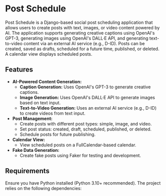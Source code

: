 # Post Schedule

Post Schedule is a Django-based social post scheduling application that allows users to create posts with text, images, or video content powered by AI. The application supports generating creative captions using OpenAI's GPT-3, generating images using OpenAI's DALL·E API, and generating text-to-video content via an external AI service (e.g., D-ID). Posts can be created, saved as drafts, scheduled for a future time, published, or deleted. A calendar view displays scheduled posts.

## Features

- **AI-Powered Content Generation:**
  - **Caption Generation:** Uses OpenAI's GPT-3 to generate creative captions.
  - **Image Generation:** Uses OpenAI's DALL·E API to generate images based on text input.
  - **Text-to-Video Generation:** Uses an external AI service (e.g., D-ID) to create videos from text input.
- **Post Management:**
  - Create posts with different post types: simple, image, and video.
  - Set post status: created, draft, scheduled, published, or deleted.
  - Schedule posts for future publishing.
- **Calendar View:**
  - View scheduled posts on a FullCalendar-based calendar.
- **Fake Data Generation:**
  - Create fake posts using Faker for testing and development.

## Requirements

Ensure you have Python installed (Python 3.10+ recommended). The project relies on the following dependencies:

